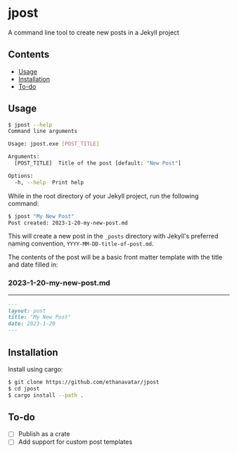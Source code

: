 # jpost

A command line tool to create new posts in a Jekyll project 

## Contents

- [Usage](#usage)
- [Installation](#installation)
- [To-do](#todo)

## Usage

```bash
$ jpost --help
Command line arguments

Usage: jpost.exe [POST_TITLE]

Arguments:
  [POST_TITLE]  Title of the post [default: "New Post"]

Options:
  -h, --help  Print help
```

While in the root directory of your Jekyll project, run the following command:

```bash
$ jpost "My New Post"
Post created: 2023-1-20-my-new-post.md
```

This will create a new post in the `_posts` directory with Jekyll's preferred naming convention, `YYYY-MM-DD-title-of-post.md`.

The contents of the post will be a basic front matter template with the title and date filled in:

### 2023-1-20-my-new-post.md
- - -

```markdown
---
layout: post
title: "My New Post"
date: 2023-1-20
---

```

## Installation

Install using cargo:

```bash
$ git clone https://github.com/ethanavatar/jpost
$ cd jpost
$ cargo install --path .
```

## To-do

- [ ] Publish as a crate
- [ ] Add support for custom post templates
